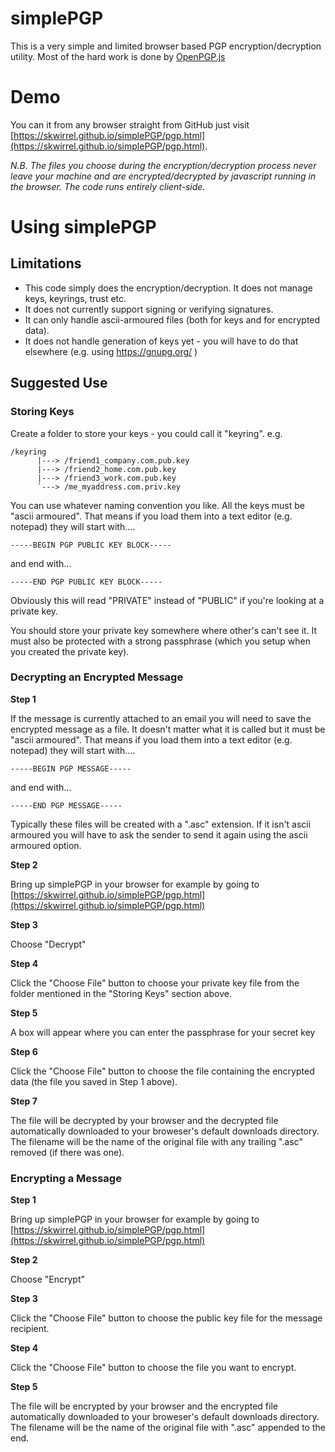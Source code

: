 simplePGP
=========

This is a very simple and limited browser based PGP encryption/decryption utility. Most of the hard work is done by [OpenPGP.js](https://openpgpjs.org/)

Demo
====
You can it from any browser straight from GitHub just visit [https://skwirrel.github.io/simplePGP/pgp.html](https://skwirrel.github.io/simplePGP/pgp.html).

*N.B. The files you choose during the encryption/decryption process never leave your machine and are encrypted/decrypted by javascript running in the browser. The code runs entirely client-side.*

Using simplePGP
===============

Limitations
-----------
- This code simply does the encryption/decryption. It does not manage keys, keyrings, trust etc.
- It does not currently support signing or verifying signatures.
- It can only handle ascii-armoured files (both for keys and for encrypted data).
- It does not handle generation of keys yet - you will have to do that elsewhere (e.g. using https://gnupg.org/ )

Suggested Use
-------------

### Storing Keys

Create a folder to store your keys - you could call it "keyring".
e.g.

    /keyring
          |---> /friend1_company.com.pub.key
          |---> /friend2_home.com.pub.key
          |---> /friend3_work.com.pub.key
          `---> /me_myaddress.com.priv.key

You can use whatever naming convention you like. All the keys must be "ascii armoured". That means if you load them into a text editor (e.g. notepad) they will start with....

    -----BEGIN PGP PUBLIC KEY BLOCK-----

and end with...

    -----END PGP PUBLIC KEY BLOCK-----

Obviously this will read "PRIVATE" instead of "PUBLIC" if you're looking at a private key.

You should store your private key somewhere where other's can't see it. It must also be protected with a strong passphrase (which you setup when you created the private key).

### Decrypting an Encrypted Message

**Step 1**

If the message is currently attached to an email you will need to save the encrypted message as a file. It doesn't matter what it is called but it must be "ascii armoured". That means if you load them into a text editor (e.g. notepad) they will start with....

    -----BEGIN PGP MESSAGE-----

and end with...

    -----END PGP MESSAGE-----

Typically these files will be created with a ".asc" extension. If it isn't ascii armoured you will have to ask the sender to send it again using the ascii armoured option.

**Step 2**

Bring up simplePGP in your browser for example by going to [https://skwirrel.github.io/simplePGP/pgp.html](https://skwirrel.github.io/simplePGP/pgp.html)

**Step 3**

Choose "Decrypt"

**Step 4**

Click the "Choose File" button to choose your private key file from the folder mentioned in the "Storing Keys" section above.

**Step 5**

A box will appear where you can enter the passphrase for your secret key

**Step 6**

Click the "Choose File" button to choose the file containing the encrypted data (the file you saved in Step 1 above).

**Step 7**

The file will be decrypted by your browser and the decrypted file automatically downloaded to your broweser's default downloads directory. The filename will be the name of the original file with any trailing ".asc" removed (if there was one).

### Encrypting a Message

**Step 1**

Bring up simplePGP in your browser for example by going to [https://skwirrel.github.io/simplePGP/pgp.html](https://skwirrel.github.io/simplePGP/pgp.html)

**Step 2**

Choose "Encrypt"

**Step 3**

Click the "Choose File" button to choose the public key file for the message recipient.

**Step 4**

Click the "Choose File" button to choose the file you want to encrypt.

**Step 5**

The file will be encrypted by your browser and the encrypted file automatically downloaded to your broweser's default downloads directory. The filename will be the name of the original file with ".asc" appended to the end.

